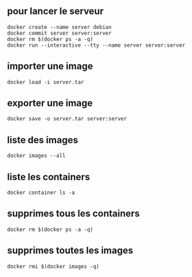 ## pour lancer le serveur
```
docker create --name server debian
docker commit server server:server
docker rm $(docker ps -a -q)
docker run --interactive --tty --name server server:server
```

## importer une image
```
docker load -i server.tar
```

## exporter une image
```
docker save -o server.tar server:server
```

## liste des images
```
docker images --all
```

## liste les containers
```
docker container ls -a
```

## supprimes tous les containers
```
docker rm $(docker ps -a -q)
```

## supprimes toutes les images
```
docker rmi $(docker images -q)
```
